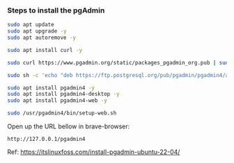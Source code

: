 
### Steps to install the pgAdmin

```bash
sudo apt update
sudo apt upgrade -y
sudo apt autoremove -y
```

```bash
sudo apt install curl -y
```

```bash
sudo curl https://www.pgadmin.org/static/packages_pgadmin_org.pub | sudo apt-key add
```

```bash
sudo sh -c 'echo "deb https://ftp.postgresql.org/pub/pgadmin/pgadmin4/apt/$(lsb_release -cs) pgadmin4 main" > /etc/apt/sources.list.d/pgadmin4.list && sudo apt update'
```

```bash
sudo apt install pgadmin4 -y
sudo apt install pgadmin4-desktop -y
sudo apt install pgadmin4-web -y
```

```bash
sudo /usr/pgadmin4/bin/setup-web.sh
```

Open up the URL bellow in brave-browser:

```
http://127.0.0.1/pgadmin4
```

Ref: https://itslinuxfoss.com/install-pgadmin-ubuntu-22-04/